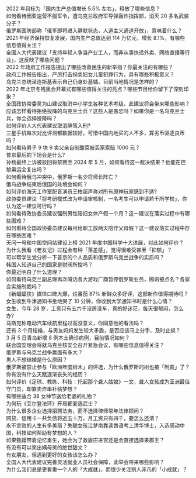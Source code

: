 2022 年目标为「国内生产总值增长 5.5% 左右」，释放了哪些信息？  
如何看待因亚速营不服军令，遭乌克兰政府军导弹轰炸指挥部，消灭 20 多名武装分子？  
俄罗斯国防部称「俄军即将进入静默状态，人道主义通道开放」，意味着什么？  
2021 年经济保持恢复发展，国内生产总值达到 114 万亿元，增长 8.1%，有哪些信息值得关注？  
全国人大代表建议「支持年轻人争当产业工人，而非从事快递外卖、网络直播等行业」，这反映了哪些问题？  
2022 年政府工作报告提出了哪些改善民生的新举措？你最关注的有哪些？  
政府工作报告指出，严厉打击拐卖妇女儿童犯罪行为，具有哪些积极意义？  
乌克兰总统泽连斯基表示自己仍身处基辅，目前当地情况是怎样的？  
2022 年北京冬残奥会开幕式有哪些值得关注的亮点？哪些节目给你留下了深刻印象？  
全国政协常委吴为山建议取消中小学生各种艺术考级，此建议将会带来哪些影响？  
应该怎样看待拒绝投降的乌克兰士兵？这些人是愚忠吗？如果你是一名乌克兰士兵，你会选择投降吗？  
如何评价人大代表建议取消醉驾入刑?  
三星手机每次对比评测都数据较好，可惜中国内地买的人不多，算劣币驱逐良币吗？  
如何看待男子 9 块 9 卖父亲自制酸菜被买家索赔 1000 元？  
普京最后的下场会是什么?  
孙杨最终上诉被驳回将禁赛至 2024 年 5 月，如何看待这一裁决结果？他能在巴黎奥运会复出吗？  
如何看待俄乌冲突中，俄罗斯一名少将师长阵亡？  
俄乌战争结束后俄国的处境会如何？  
如何评价海天工作室配音演员王柏超声称对所有原神玩家感到不适?  
政协委员建议「将考研模式改为申请审核制，一名考生可以申请若干所学校」，你认为这一建议可行吗？  
如何看待政协委员建议强制男性陪妇女休产假一个月？这一建议在落实过程中有哪些困难？  
如何看待全国政协委员建议每月给职工放两天陪伴父母假？这一建议落实过程中存在哪些困难？  
天问一号和中国空间站建设上榜 2021 年度中国科学十大进展，对此如何评价？  
为什么我看《老友记》过程会有种「落差感」，觉得很难受甚至「抑郁」？  
可以帮学生党分析一下普京的个人品质和俄罗斯乌克兰战争的实质吗？  
韩国人知道自己的国家是财阀所控吗？  
你最近明白了什么道理？  
如何看待乌克兰副总理再次喊话各大游戏厂商暂停俄罗斯业务，腾讯被点名？各家会实施制裁吗？  
《新蝙蝠侠》媒体口碑大爆，烂番茄 87% 新鲜众多好评，这部新作值得期待吗？  
女生收到牛津通知书坐地哭了 10 分钟，你收到大学通知书时是什么心情？  
女生，今年 28 岁，工资只有五六千没房没车，真的好迷茫，每天很郁闷，怎么办?  
马斯克称电动汽车续航里程过高没意义，你同意他的看法吗？  
还有 3 个月结婚，与男友妈妈发生较大矛盾，是否应该马上分手、及时止损？  
3 月 5 日青岛新增 8 例本土确诊病例，目前情况如何？  
联合国安理会将就乌克兰核安全召开紧急会议，有哪些信息值得关注？  
俄罗斯与乌克兰战争赢面有多大？  
男人不想结婚是什么原因？  
俄罗斯被禁止参与「欧洲年度树木」的评选，为什么俄罗斯的树也被「制裁」了？  
你有没有什么天赋逐渐丧失的经历？  
如何评价《足球、教练、科技：托起那个聋人姑娘》一文，聋人女孩成为亚洲最佳守门员，却靠卖炸串补贴梦想？  
有哪些适合 38 女神节送给老婆的礼物？  
为何玩《艾尔登法环》开局都爱选武士？  
为什么很多企业选择招聘法务，而不选择律师常年法律顾问？  
网贷、信用卡一共负债将近五十万，月工资只有四千，要怎么还清？  
永不言败的人生有多美丽？失聪女孩江梦南靠读唇语考上清华博士，入选感动中国，科技如何帮助有梦想的人？  
如果甄嬛带着记忆重生，她会为了救眉庄进宫还是会直接选择果郡王？  
有没有可以笑出姨母笑的绝世甜文？  
有女朋友，但遇到更好的女孩该怎么办？  
全国人大代表建议完善灵活就业人员社会保障，此举会带来哪些影响？  
为什么我们总是更看重一个人的「大成就」，而很少关注别人非凡的「小成就」？  
